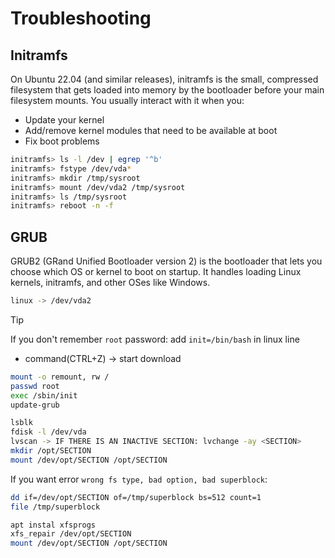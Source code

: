 # Troubleshooting

## Initramfs

On Ubuntu 22.04 (and similar releases), initramfs is the small, compressed filesystem that gets loaded into memory by the bootloader before your main filesystem mounts. You usually interact with it when you:
- Update your kernel
- Add/remove kernel modules that need to be available at boot
- Fix boot problems

```bash
initramfs> ls -l /dev | egrep '^b'
initramfs> fstype /dev/vda*
initramfs> mkdir /tmp/sysroot
initramfs> mount /dev/vda2 /tmp/sysroot
initramfs> ls /tmp/sysroot
initramfs> reboot -n -f
```

## GRUB

GRUB2 (GRand Unified Bootloader version 2) is the bootloader that lets you choose which OS or kernel to boot on startup. It handles loading Linux kernels, initramfs, and other OSes like Windows.

```bash
linux -> /dev/vda2
```

> [!TIP]
> If you don't remember `root` password: add `init=/bin/bash` in linux line

+ command(CTRL+Z) -> start download

```bash
mount -o remount, rw /
passwd root
exec /sbin/init
update-grub

lsblk 
fdisk -l /dev/vda 
lvscan -> IF THERE IS AN INACTIVE SECTION: lvchange -ay <SECTION>
mkdir /opt/SECTION
mount /dev/opt/SECTION /opt/SECTION 
```

If you want error `wrong fs type, bad option, bad superblock`:

```bash
dd if=/dev/opt/SECTION of=/tmp/superblock bs=512 count=1
file /tmp/superblock 

apt instal xfsprogs
xfs_repair /dev/opt/SECTION
mount /dev/opt/SECTION /opt/SECTION
```